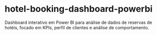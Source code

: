 # hotel-booking-dashboard-powerbi
Dashboard interativo em Power BI para análise de dados de reservas de hotéis, focado em KPIs, perfil de clientes e análise de comportamento.
